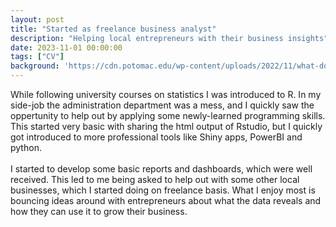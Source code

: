 ```yaml
---
layout: post
title: "Started as freelance business analyst"
description: "Helping local entrepreneurs with their business insights"
date: 2023-11-01 00:00:00
tags: ["CV"]
background: 'https://cdn.potomac.edu/wp-content/uploads/2022/11/what-does-a-business-systems-analyst-do.jpg'
---
```


While following university courses on statistics I was introduced to R. In my side-job the administration department was a mess, and I quickly saw the oppertunity to help out by applying some newly-learned programming skills. This started very basic with sharing the html output of Rstudio, but I quickly got introduced to more professional tools like Shiny apps, PowerBI and python. 
<br><br>
I started to develop some basic reports and dashboards, which were well received. This led to me being asked to help out with some other local businesses, which I started doing on freelance basis. What I enjoy most is bouncing ideas around with entrepreneurs about what the data reveals and how they can use it to grow their business.
<br>